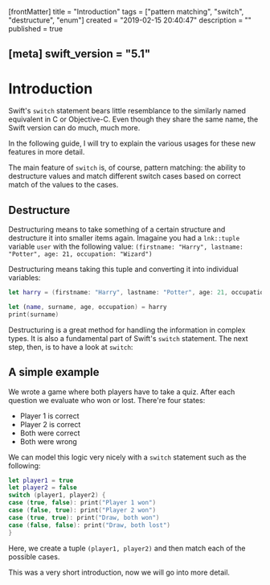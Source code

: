 [frontMatter]
title = "Introduction"
tags = ["pattern matching", "switch", "destructure", "enum"]
created = "2019-02-15 20:40:47"
description = ""
published = true

[meta]
swift_version = "5.1"
---

# Introduction

Swift's `switch` statement bears little resemblance to the similarly named
equivalent in C or Objective-C. Even though they share the same name,
the Swift version can do much, much more.

In the
following guide, I will try to explain the various usages for these
new features in more detail. 

The main feature of `switch` is, of course, pattern matching: the ability
to destructure values and match different switch cases based on correct
match of the values to the cases.

## Destructure

Destructuring means to take something of a certain structure and destructure it
into smaller items again. Imagaine you had a `lnk::tuple` variable `user` with the following value: `(firstname: "Harry", lastname: "Potter", age: 21, occupation: "Wizard")`

Destructuring means taking this tuple and converting it into individual variables:

``` Swift
let harry = (firstname: "Harry", lastname: "Potter", age: 21, occupation: "Wizard")

let (name, surname, age, occupation) = harry
print(surname)
```

Destructuring is a great method for handling the information in complex types. It is also a fundamental part of Swift's `switch` statement. The next step, then, is to have a look at `switch`:

## A simple example

We wrote a game where both players have to take a quiz. After each question we evaluate
who won or lost. There're four states: 

- Player 1 is correct
- Player 2 is correct
- Both were correct
- Both were wrong

We can model this logic very nicely with a `switch` statement such as the following:

``` Swift
let player1 = true
let player2 = false
switch (player1, player2) {
case (true, false): print("Player 1 won")
case (false, true): print("Player 2 won")
case (true, true): print("Draw, both won")
case (false, false): print("Draw, both lost")
}
```

Here, we create a tuple `(player1, player2)` and then match each of
the possible cases.

This was a very short introduction, now we will go into more detail.
